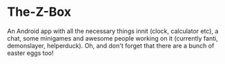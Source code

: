 # The-Z-Box
An Android app with all the necessary things innit (clock, calculator etc), a chat, some minigames and awesome people working on it (currently fanti, demonslayer, helperduck). Oh, and don't forget that there are a bunch of easter eggs too!
